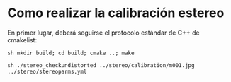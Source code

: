# Como realizar la calibración estereo

En primer lugar, deberá seguirse el protocolo estándar de C++ de cmakelist: 

``sh
mkdir build; cd build; cmake ..; make
``

``sh
./stereo_checkundistorted ../stereo/calibration/m001.jpg ../stereo/stereoparms.yml
``

